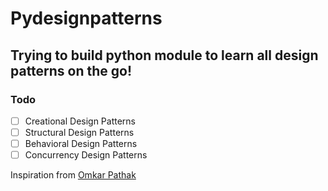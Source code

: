 
Pydesignpatterns
================

## Trying to build python module to learn all design patterns on the go!

### Todo

- [ ] Creational Design Patterns  
- [ ] Structural Design Patterns  
- [ ] Behavioral Design Patterns  
- [ ] Concurrency Design Patterns  

Inspiration from [Omkar Pathak](https://github.com/OmkarPathak)